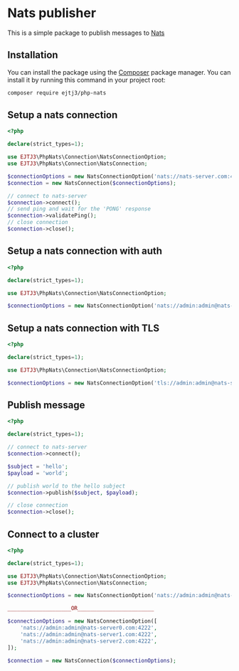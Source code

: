 # Nats publisher

This is a simple package to publish messages to [Nats](https://github.com/nats-io/nats-server)

## Installation

You can install the package using the [Composer](https://getcomposer.org/) package manager. You can install it by running this command in your project root:

```sh
composer require ejtj3/php-nats
```
## Setup a nats connection

```php
<?php

declare(strict_types=1);

use EJTJ3\PhpNats\Connection\NatsConnectionOption;
use EJTJ3\PhpNats\Connection\NatsConnection;

$connectionOptions = new NatsConnectionOption('nats://nats-server.com:4222');
$connection = new NatsConnection($connectionOptions);

// connect to nats-server
$connection->connect();
// send ping and wait for the 'PONG' response
$connection->validatePing();
// close connection
$connection->close();

```


## Setup a nats connection with auth

```php
<?php

declare(strict_types=1);

use EJTJ3\PhpNats\Connection\NatsConnectionOption;

$connectionOptions = new NatsConnectionOption('nats://admin:admin@nats-server.com:4222');

```

## Setup a nats connection with TLS

```php
<?php

declare(strict_types=1);

use EJTJ3\PhpNats\Connection\NatsConnectionOption;

$connectionOptions = new NatsConnectionOption('tls://admin:admin@nats-server.com:4222');

```

## Publish message

```php
<?php

declare(strict_types=1);

// connect to nats-server
$connection->connect();

$subject = 'hello';
$payload = 'world';

// publish world to the hello subject
$connection->publish($subject, $payload);

// close connection
$connection->close();

```

## Connect to a cluster

```php
<?php

declare(strict_types=1);

use EJTJ3\PhpNats\Connection\NatsConnectionOption;
use EJTJ3\PhpNats\Connection\NatsConnection;

$connectionOptions = new NatsConnectionOption('nats://admin:admin@nats-server0.com:4222,nats://admin:admin@nats-server1.com:4222,nats://admin:admin@nats-server2.com:4222');

____________________OR________________________

$connectionOptions = new NatsConnectionOption([
    'nats://admin:admin@nats-server0.com:4222',
    'nats://admin:admin@nats-server1.com:4222',
    'nats://admin:admin@nats-server2.com:4222',
]);

$connection = new NatsConnection($connectionOptions);
```
